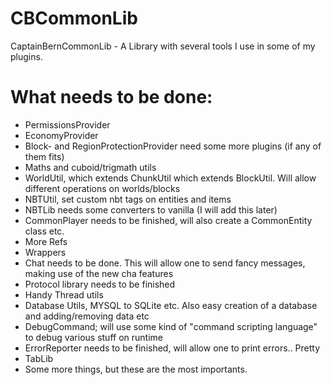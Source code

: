 CBCommonLib
===========

CaptainBernCommonLib - A Library with several tools I use in some of my plugins.

What needs to be done:
======================
* PermissionsProvider
* EconomyProvider
* Block- and RegionProtectionProvider need some more plugins (if any of them fits)
* Maths and cuboid/trigmath utils
* WorldUtil, which extends ChunkUtil which extends BlockUtil. Will allow different operations on worlds/blocks
* NBTUtil, set custom nbt tags on entities and items
* NBTLib needs some converters to vanilla (I will add this later)
* CommonPlayer needs to be finished, will also create a CommonEntity class etc.
* More Refs
* Wrappers
* Chat needs to be done. This will allow one to send fancy messages, making use of the new cha features
* Protocol library needs to be finished
* Handy Thread utils
* Database Utils, MYSQL to SQLite etc. Also easy creation of a database and adding/removing data etc
* DebugCommand; will use some kind of "command scripting language" to debug various stuff on runtime
* ErrorReporter needs to be finished, will allow one to print errors.. Pretty
* TabLib
* Some more things, but these are the most importants.
